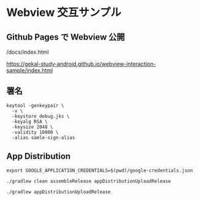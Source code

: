 # Webview 交互サンプル

## Github Pages で Webview 公開

/docs/index.html

<https://gekal-study-android.github.io/webview-interaction-sample/index.html>

## 署名

```shell
keytool -genkeypair \
  -v \
  -keystore debug.jks \
  -keyalg RSA \
  -keysize 2048 \
  -validity 10000 \
  -alias samle-sign-alias
```

## App Distribution

```shell
export GOOGLE_APPLICATION_CREDENTIALS=$(pwd)/google-credentials.json

./gradlew clean assembleRelease appDistributionUploadRelease

./gradlew appDistributionUploadRelease
```
